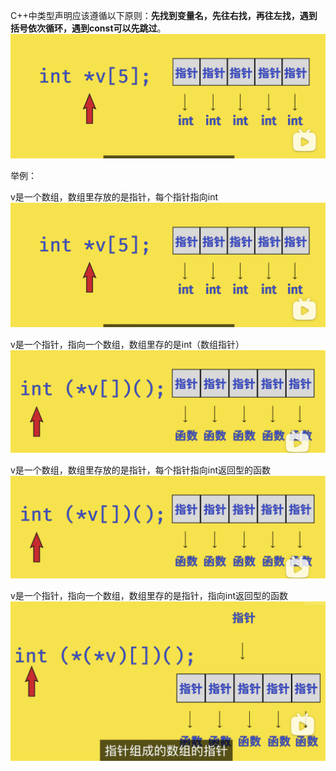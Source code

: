 C++中类型声明应该遵循以下原则：**先找到变量名，先往右找，再往左找，遇到括号依次循环，遇到const可以先跳过**。
![](images/C++中嵌套类型声明的读法_image_1.png)


举例：

v是一个数组，数组里存放的是指针，每个指针指向int
![](images/C++中嵌套类型声明的读法_image_1.png)

v是一个指针，指向一个数组，数组里存的是int（数组指针）
![](images/C++中嵌套类型声明的读法_image_2.png)

v是一个数组，数组里存放的是指针，每个指针指向int返回型的函数
![](images/C++中嵌套类型声明的读法_image_2.png)

v是一个指针，指向一个数组，数组里存的是指针，指向int返回型的函数
![](images/C++中嵌套类型声明的读法_image_3.png)
